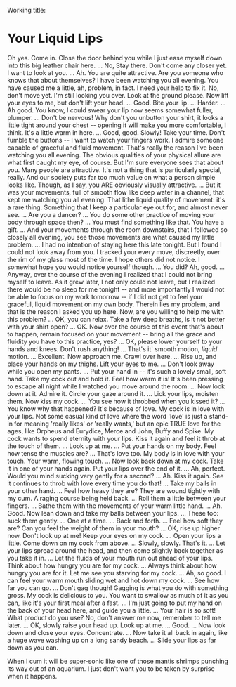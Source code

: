 
Working title:
# Your Liquid Lips


Oh yes. Come in. Close the door behind you while I just ease myself down into this big leather chair here. ... No, Stay there. Don't come any closer yet. I want to look at you. ...  Ah. You are quite attractive. Are you someone who knows that about themselves? I have been watching you all evening. You have caused me a little, ah, problem, in fact. I need your help to fix it. No, don't move yet. I'm still looking you over. Look at the ground please. Now lift your eyes to me, but don't lift your head. ... Good. Bite your lip. ... Harder. ... Ah good. You know, I could swear your lip now seems somewhat fuller, plumper. ... Don't be nervous! Why don't you unbutton your shirt, it looks a little tight around your chest -- opening it will make you more comfortable, I think. It's a little warm in here. ... Good, good. Slowly! Take your time. Don't fumble the buttons -- I want to watch your fingers work. I admire someone capable of graceful and fluid movement. That's really the reason I've been watching you all evening. The obvious qualities of your physical allure are what first caught my eye, of course. But I'm sure everyone sees that about you. Many people are attractive. It's not a thing that is particularly special, really. And our society puts far too much value on what a person simple looks like. Though, as I say, you ARE obviously visually attractive. ... But it was your movements, full of smooth flow like deep water in a channel, that kept me watching you all evening. That lithe liquid quality of movement: it's a rare thing. Something that I keep a particular eye out for, and almost never see. ... Are you a dancer? ... You do some other practice of moving your body through space then? ... You must find something like that. You have a gift. ... And your movements through the room downstairs, that I followed so closely all evening, you see those movements are what caused my little problem. ... I had no intention of staying here this late tonight. But I found I could not look away from you. I tracked your every move, discreetly, over the rim of my glass most of the time. I hope others did not notice. I somewhat hope you would notice yourself though. ... You did? Ah, good. ... Anyway, over the course of the evening I realized that I could not bring myself to leave. As it grew later, I not only could not leave, but I realized there would be no sleep for me tonight -- and more importantly I would not be able to focus on my work tomorrow -- if I did not get to feel your graceful, liquid movement on my own body. Therein lies my problem, and that is the reason I asked you up here. Now, are you willing to help me with this problem? ... OK, you can relax. Take a few deep breaths, is it not better with your shirt open? ... OK. Now over the course of this event that's about to happen, remain focused on your movement -- bring all the grace and fluidity you have to this practice, yes? ... OK, please lower yourself to your hands and knees. Don't rush anything! ... That's it' smooth motion, _liquid_ motion. ... Excellent. Now approach me. Crawl over here. ... Rise up, and place your hands on my thighs. Lift your eyes to me. ... Don't look away while you open my pants. ... Put your hand in -- it's such a lovely small, soft hand. Take my cock out and hold it. Feel how warm it is! It's been pressing to escape all night while I watched you move around the room. ... Now look down at it. Admire it. Circle your gaze around it. ... Lick your lips, moisten them. Now kiss my cock. ... You see how it throbbed when you kissed it? ... You know why that happened? It's because of love. My cock is in love with your lips. Not some casual kind of love where the word 'love' is just a stand-in for meaning 'really likes' or 'really wants,' but an epic TRUE love for the ages, like Orpheus and Eurydice, Merce and John, Buffy and Spike. My cock wants to spend eternity with your lips. Kiss it again and feel it throb at the touch of them. ... Look up at me. ... Put your hands on my body. Feel how tense the muscles are? ... That's love too. My body is in love with your touch. Your warm, flowing touch. ... Now look back down at my cock. Take it in one of your hands again. Put your lips over the end of it. ... Ah, perfect. Would you mind sucking very gently for a second? ... Ah. Kiss it again. See it continues to throb with love every time you do that! ... Take my balls in your other hand. ... Feel how heavy they are? They are wound tightly with my cum. A raging course being held back. ... Roll them a little between your fingers. ... Bathe them with the movements of your warm little hand. ... Ah. Good. Now lean down and take my balls between your lips. ... These too: suck them gently. ... One at a time. ... Back and forth. ... Feel how soft they are? Can you feel the weight of them in your mouth? ... OK, rise up higher now. Don't look up at me! Keep your eyes on my cock. ... Open your lips a little. Come down on my cock from above. ... Slowly, slowly. That's it. ... Let your lips spread around the head, and then come slightly back together as you take it in. ... Let the fluids of your mouth run out ahead of your lips. Think about how hungry you are for my cock. ... Always think about how hungry you are for it. Let me see you starving for my cock. ... Ah, so good. I can feel your warm mouth sliding wet and hot down my cock. ... See how far you can go. ... Don't gag though! Gagging is what you do with something gross. My cock is delicious to you. You want to swallow as much of it as you can, like it's your first meal after a fast. ... I'm just going to put my hand on the back of your head here, and guide you a little. ... Your hair is so soft! What product do you use? No, don't answer me now, remember to tell me later. ... OK, slowly raise your head up. Look up at me. ... Good. ... Now look down and close your eyes. Concentrate. ... Now take it all back in again, like a huge wave washing up on a long sandy beach. ... Slide your lips as far down as you can.








When I cum it will be super-sonic like one of those mantis shrimps punching its way out of an aquarium. I just don't want you to be taken by surprise when it happens.



